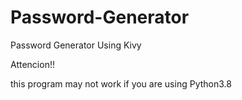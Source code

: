 # Password-Generator
Password Generator Using Kivy<p>
<p>Attencion!!<p>this program may not work if you are using Python3.8
